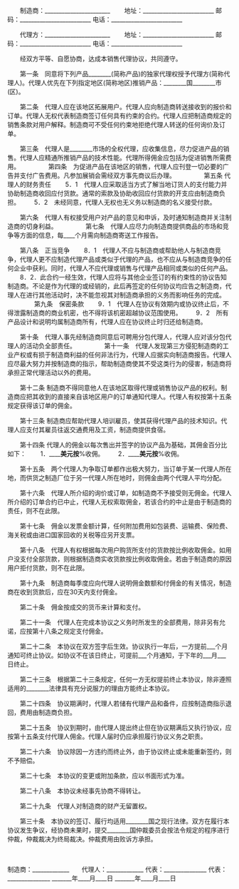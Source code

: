 
 


　　制造商：_______________________
　　地址：_________________________
    邮码：_________________________
    电话：_________________________


　　代理方：_______________________
　　地址：_________________________
    邮码：_________________________
    电话：_________________________


　　经双方平等、自愿协商，达成本销售代理协议，共同遵守。


　　第一条　同意将下列产品________(简称产品)的独家代理权授予代理方(简称代理人)。代理人优先在下列指定地区(简称地区)推销产品：________国________市(区)。


　　第二条　代理人应在该地区拓展用户。代理人应向制造商转送接收到的报价和订单。代理人无权代表制造商签订任何具有约束的合约。代理人应把制造商规定的销售条款对用户解释。制造商可不受任何约束地拒绝代理人转送的任何询价及订单。
  
　　第三条　代理人是________市场的全权代理，应收集信息，尽力促进产品的销售。代理人应精通所推销产品的技术性能。代理所得佣金应包括为促进销售所需费用。
　　
　　第四条　为促进产品在该地区的销售，代理人应刊登一切必要的广告并支付广告费用。凡参加展销会需经双方事先商议后办理。
　　
　　第五条 代理人的财务责任
　　5．1　代理人应采取适当方式了解当地订货人的支付能力并协助制造商收回应付货款。通常的索款及协助收回应付货款的开支应由制造商负担。
　　5．2　未经同意，代理人无权也无义务以制造商的名义接受付款。


　　第六条　代理人有权接受用户对产品的意见和申诉，及时通知制造商并关注制造商的切身利益。
　　
　　第七条　代理人应尽力向制造商提供商品的市场和竞争等方面的信息，每____个月需向制造商寄送工作报告。


　　第八条　正当竞争
　　8．1　代理人不应与制造商或帮助他人与制造商竞争，代理人更不应制造代理产品或类似于代理的产品，也不应从与制造商竞争的任何企业中获利。同时，代理人不应代理或销售与代理产品相同或类似的任何产品。
　　8．2．此合约一经生效，代理人应将与其他企业签订的有约束性的协议告知制造商。不论是作为代理的或经销的，此后再签定的任何协议均应告之制造商，代理人在进行其他活动时，决不能忽视其对制造商承担的义务而影响任务的完成。
　　
　　第九条　保密条款
　　9．1　代理人在协议有效期内或协议终止后，不得泄露制造商的商业机密，也不得将该机密超越协议范围使用。
　　9．2　所有产品设计和说明均属制造商所有，代理人应在协议终止时归还给制造商。


　　第十条　代理人事先经制造商同意后可聘用分包代理人，代理人应对该分包代理人的活动负全部责任。
　　
　　第十一条　代理人发现第三方侵犯制造商的工业产权或有损于制造商利益的任何非法行为，代理人应据实向制造商报告。代理人应尽最大努力并按制造商的指示，帮助制造商使其不受这类行为的侵害，制造商将承担正常代理活动以外的费用。


　　第十二条  制造商不得同意他人在该地区取得代理或销售协议产品的权利。制造商应把其收到的直接来自该地区用户的订单通知代理人。代理人有权按第十五条规定获得该订单的佣金。


　　第十三条  制造商应帮助代理人培训雇员，使其获得代理产品的技术知识。代理人应支付其雇员往返交通费用及工资，制造商提供食宿。


　　第十四条  代理人的佣金以每次售出并签字的协议产品为基础，其佣金百分比如下：
　　1．____________美元按________%收佣。
　　2．____________美元按________%收佣。


　　第十五条　两个代理人为争取订单都作出极大努力，当订单于某一代理人所在地，而供货之制造厂位于另一代理人所在地时，则佣金由两个代理人平均分配。


　　第十六条　代理人所介绍的询价或订单，如制造商不予接受则无佣金。代理人所介绍的订单合约已中止，代理人无权索取佣金，若该合约的中止是由于制造商的责任，则不在此限。


　　第十七条　佣金以发票金额计算，任何附加费用如包装费、运输费、保险费、海关税或由进口国家回收的关税等应另开支票。


　　第十八条　代理人有权根据每次用户购货所支付的货款按比例收取佣金。如用户没支付全部货款，则根据制造商实收货款按比例收取佣金。若由于制造商的原因用户拒付货款，则不在此限。


　　第十九条　制造商每季度应向代理人说明佣金数额和付佣金的有关情况，制造商在收到货款后，应在30天内支付佣金。


　　第二十条　佣金按成交的货币来计算和支付。


　　第二十一条　代理人在完成本协议之义务时所发生的全部费用，除非另有允诺，应按第十八条之规定支付佣金。


　　第二十二条　本协议在双方签字后生效。协议执行一年后，一方提前___个月通知可终止协议。如协议不在该日终止，可提前___个月通知，于下年的___月___日终止。


　　第二十三条　根据第二十三条规定，任何一方无权提前终止本协议，除非遵照适用的________法律具有充分说服力的理由方能终止本协议。


　　第二十四条　协议期满时，代理人若储有代理产品和备件，应按制造商指示退回，费用由制造商负担。


　　第二十五条　协议到期时，由代理人提出终止但在协议期满后又执行协议，应按第十五条支付代理人佣金。代理人届时仍应承担履行协议义务之职责。


　　第二十六条　协议除因一方违约而终止外，由于协议终止或未能重新签约，则不予赔偿。


　　第二十七条　本协议的变更或附加条款，应以书面形式为准。


　　第二十八条　本协议未经事先协商不得转让。


　　第二十九条　代理人对制造商的财产无留置权。


　　第三十条　本协议的签订、履行均适用________国之现行法律。双方在履行本协议发生争议，经协商未果时，提交________国仲裁委员会按法令规定的程序进行仲裁，仲裁裁决为终局裁决。仲裁费用由败诉方承担。


　


制造商：_____________　　代理人：_____________
代表：_______________    代表：_______________
_______年____月____日    _______年____月____日
 


 

 
 
 
 
 
  


  
 

  


  


  
 
 
 
 

